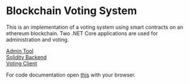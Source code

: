 # Blockchain Voting System

This is an implementation of a voting system using smart contracts on an ethereum blockchain. Two .NET Core applications are used for administration and voting.

[Admin Tool](admin-tool/readme.md)\
[Solidity Backend](backend/README.md)\
[Voting Client](client/readme.md)

For code documentation open [this](html/index.html) with your browser.

